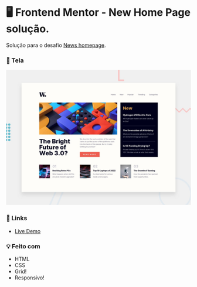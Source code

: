 # 🖥️ Frontend Mentor - New Home Page solução.

Solução para o desafio [News homepage](https://www.frontendmentor.io/challenges/news-homepage-H6SWTa1MFl).

### 🎨 Tela

![Screenshot do resultado](./design/desktop-preview.jpg)

### 🔗 Links

- [Live Demo](https://numenorr.github.io/FEM-resultsComponent/)

### 💡 Feito com

- HTML
- CSS
- Grid!
- Responsivo!
